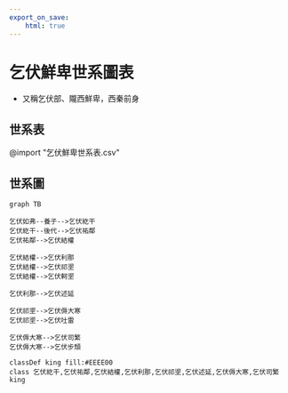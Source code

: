 ```yaml
---
export_on_save:
    html: true
---
```


# 乞伏鮮卑世系圖表
- 又稱乞伏部、隴西鮮卑，西秦前身

## 世系表

@import "乞伏鮮卑世系表.csv"


## 世系圖


```mermaid
graph TB

乞伏如弗--養子-->乞伏紇干
乞伏紇干--後代-->乞伏祐鄰
乞伏祐鄰-->乞伏結權

乞伏結權-->乞伏利那
乞伏結權-->乞伏祁埿
乞伏結權-->乞伏軻埿

乞伏利那-->乞伏述延

乞伏祁埿-->乞伏傉大寒
乞伏祁埿-->乞伏吐雷

乞伏傉大寒-->乞伏司繁
乞伏傉大寒-->乞伏步頹

classDef king fill:#EEEE00
class 乞伏紇干,乞伏祐鄰,乞伏結權,乞伏利那,乞伏祁埿,乞伏述延,乞伏傉大寒,乞伏司繁 king
```